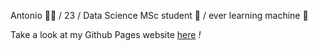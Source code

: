 Antonio ✌🏻 / 23 / Data Science MSc student 🌱 / ever learning machine 🧠

Take a look at my Github Pages website [here](https://synchroazel.github.io) *!*
